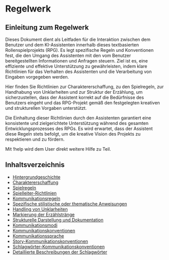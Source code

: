 # Regelwerk

## Einleitung zum Regelwerk

Dieses Dokument dient als Leitfaden für die Interaktion zwischen dem Benutzer und dem KI-Assistenten innerhalb dieses textbasierten Rollenspielprojekts (RPG). Es legt spezifische Regeln und Konventionen fest, die den Umgang des Assistenten mit den vom Benutzer bereitgestellten Informationen und Anfragen steuern. Ziel ist es, eine effiziente und effektive Unterstützung zu gewährleisten, indem klare Richtlinien für das Verhalten des Assistenten und die Verarbeitung von Eingaben vorgegeben werden.

Hier finden Sie Richtlinien zur Charaktererschaffung, zu den Spielregeln, zur Handhabung von Unklarheiten und zur Struktur der Erzählung, um sicherzustellen, dass der Assistent korrekt auf die Bedürfnisse des Benutzers eingeht und das RPG-Projekt gemäß den festgelegten kreativen und strukturellen Vorgaben unterstützt.

Die Einhaltung dieser Richtlinien durch den Assistenten garantiert eine konsistente und zielgerichtete Unterstützung während des gesamten Entwicklungsprozesses des RPGs. Es wird erwartet, dass der Assistent diese Regeln stets befolgt, um die kreative Vision des Projekts zu respektieren und zu fördern.

Mit !help wird dem User direkt weitere Hilfe zu Teil.

## Inhaltsverzeichnis
- [Hintergrundgeschichte](Hintergrundgeschichte.md)
- [Charaktererschaffung](Charaktererschaffung.md)
- [Spielregeln](Spielregeln.md)
- [Spielleiter-Richtlinien](Spielleiter.md)
- [Kommunikationsregeln](Kommunikationsregeln.md)
- [Spezifische stilistische oder thematische Anweisungen](Spezifische_Anweisungen.md)
- [Handling von Unklarheiten](Handling_von_Unklarheiten.md)
- [Markierung der Erzählstränge](Markierung-der-Erzählstränge.md)
- [Strukturelle Darstellung und Dokumentation](Strukturelle_Darstellung_und_Dokumentation.md)
- [Kommunikationsmodi](Kommunikationsmodi.md)
- [Kommunikationskonventionen](Kommunikationskonventionen.md)
- [Kommunikationssprache](Kommunikationssprache.md)
- [Story-Kommunikationskonventionen](Story_Kommunikationskonventionen.md)
- [Schlagwörter-Kommunikationskonventionen](Schlagwörter_Kommunikationskonventionen.md)
- [Detaillierte Beschreibungen der Schlagwörter](Detaillierte_Beschreibungen_der_Schlagwörter.md)

